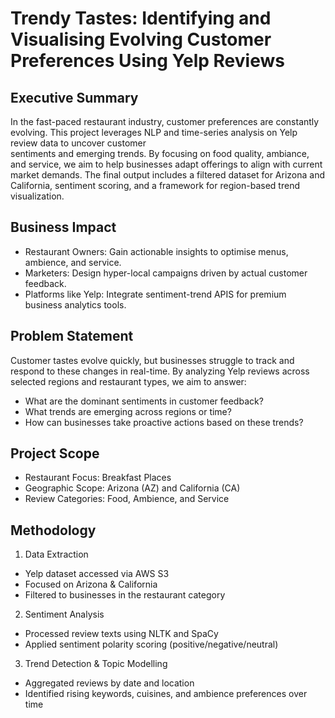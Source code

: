 # Trendy Tastes: Identifying and Visualising Evolving Customer Preferences Using Yelp Reviews

## Executive Summary
  In the fast-paced restaurant industry, customer preferences are constantly evolving. This project leverages NLP and time-series analysis on Yelp review data to uncover customer       
  sentiments and emerging trends. By focusing on food quality, ambiance, and service, we aim to help businesses adapt offerings to align with current market demands. The final output 
  includes a filtered dataset for Arizona and California, sentiment scoring, and a framework for region-based trend visualization.
  
## Business Impact
  - Restaurant Owners: Gain actionable insights to optimise menus, ambience, and service.
  - Marketers: Design hyper-local campaigns driven by actual customer feedback.
  - Platforms like Yelp: Integrate sentiment-trend APIS for premium business analytics tools.
  
## Problem Statement
  Customer tastes evolve quickly, but businesses struggle to track and respond to these changes in real-time. By analyzing Yelp reviews across selected regions and restaurant types, we 
  aim to answer:
  - What are the dominant sentiments in customer feedback?
  - What trends are emerging across regions or time?
  - How can businesses take proactive actions based on these trends?

## Project Scope
  - Restaurant Focus: Breakfast Places
  - Geographic Scope: Arizona (AZ) and California (CA)
  - Review Categories: Food, Ambience, and Service

## Methodology
  1. Data Extraction
  - Yelp dataset accessed via AWS S3
  - Focused on Arizona & California
  - Filtered to businesses in the restaurant category
  
  2. Sentiment Analysis
  - Processed review texts using NLTK and SpaCy
  - Applied sentiment polarity scoring (positive/negative/neutral)
  
  3. Trend Detection & Topic Modelling
  - Aggregated reviews by date and location
  - Identified rising keywords, cuisines, and ambience preferences over time


